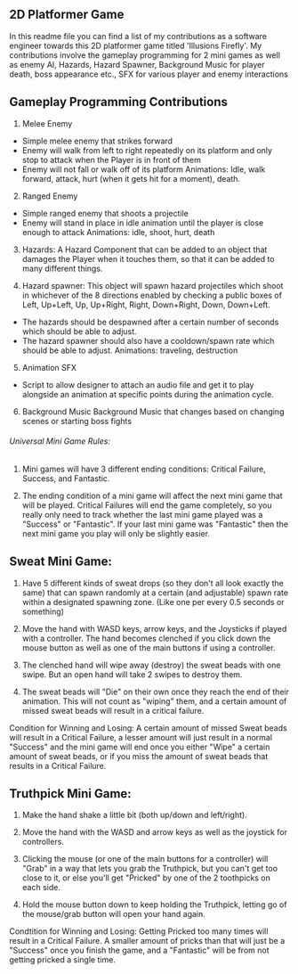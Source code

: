 ## 2D Platformer Game

In this readme file you can find a list of my contributions as a software engineer towards this 2D platformer game titled 'Illusions Firefly'. My contributions involve the gameplay programming for 2 mini games as well as enemy AI, Hazards, Hazard Spawner, Background Music for player death, boss appearance etc., SFX for various player and enemy interactions

## Gameplay Programming Contributions

1. Melee Enemy
- Simple melee enemy that strikes forward
- Enemy will walk from left to right repeatedly on its platform and only stop to attack when the Player is in front of them
- Enemy will not fall or walk off of its platform
Animations: Idle, walk forward, attack, hurt (when it gets hit for a moment), death.

2. Ranged Enemy
- Simple ranged enemy that shoots a projectile
- Enemy will stand in place in idle animation until the player is close enough to attack
Animations: idle, shoot, hurt, death

3. Hazards:
A Hazard Component that can be added to an object that damages the Player when it touches them, so that it can be added to many
different things.

4. Hazard spawner:
This object will spawn hazard projectiles which shoot in whichever of the 8 directions enabled by checking a public boxes of Left, Up+Left, Up,
Up+Right, Right, Down+Right, Down, Down+Left.
 - The hazards should be despawned after a certain number of seconds which should be able to adjust.
 - The hazard spawner should also have a cooldown/spawn rate which should be able to adjust.
Animations: traveling, destruction

5. Animation SFX
- Script to allow designer to attach an audio file and get it to play alongside an animation at specific points during the animation cycle.

6. Background Music
Background Music that changes based on changing scenes or starting boss fights

###### Universal Mini Game Rules:

1. Mini games will have 3 different ending conditions: 
Critical Failure, Success, and Fantastic.

2. The ending condition of a mini game will affect the next mini game that will be played. Critical Failures will end the game completely, so you really only need to track whether the last mini game played was a "Success" or "Fantastic".
If your last mini game was "Fantastic" then the next mini game you play
will only be slightly easier.


## Sweat Mini Game:

1. Have 5 different kinds of sweat drops
(so they don't all look exactly the same)
that can spawn randomly at a certain (and adjustable)
spawn rate within a designated spawning zone.
(Like one per every 0.5 seconds or something)

2. Move the hand with WASD keys, arrow keys,
and the Joysticks if played with a controller.
The hand becomes clenched if you click down the mouse button
as well as one of the main buttons if using a controller.

3. The clenched hand will wipe away (destroy) the sweat beads with one swipe.
But an open hand will take 2 swipes to destroy them.

4. The sweat beads will "Die" on their own once they reach the end of their animation.
This will not count as "wiping" them, and a certain amount of missed sweat beads
will result in a critical failure.

Condition for Winning and Losing:
A certain amount of missed Sweat beads will result in a Critical Failure,
a lesser amount will just result in a normal "Success"
and the mini game will end once you either "Wipe" a certain amount of sweat beads,
or if you miss the amount of sweat beads that results in a Critical Failure.


## Truthpick Mini Game:

1. Make the hand shake a little bit (both up/down and left/right).

2. Move the hand with the WASD and arrow keys as well as the joystick for controllers.

3. Clicking the mouse (or one of the main buttons for a controller)
will "Grab" in a way that lets you grab the Truthpick,
but you can't get too close to it, or else you'll get "Pricked"
by one of the 2 toothpicks on each side.

4. Hold the mouse button down to keep holding the Truthpick,
letting go of the mouse/grab button will open your hand again.

Condtition for Winning and Losing:
Getting Pricked too many times will result in a Critical Failure.
A smaller amount of pricks than that will just be a "Success"
once you finish the game, and a "Fantastic" will be from not getting pricked a single time.